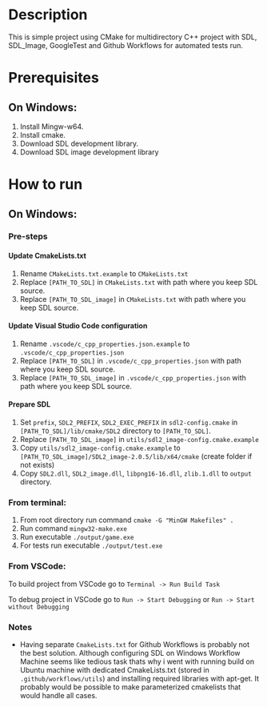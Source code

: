 # Description
This is simple project using CMake for multidirectory C++ project with SDL, SDL_Image, GoogleTest and Github Workflows for automated tests run.

# Prerequisites
## On Windows:

1. Install Mingw-w64.
1. Install cmake.
1. Download SDL development library.
1. Download SDL image development library

# How to run
## On Windows:

### Pre-steps

#### Update CmakeLists.txt
1. Rename `CMakeLists.txt.example` to `CMakeLists.txt`
1. Replace `[PATH_TO_SDL]` in `CMakeLists.txt` with path where you keep SDL source.
1. Replace `[PATH_TO_SDL_image]` in `CMakeLists.txt` with path where you keep SDL source.

#### Update Visual Studio Code configuration
1. Rename `.vscode/c_cpp_properties.json.example` to `.vscode/c_cpp_properties.json`
1. Replace `[PATH_TO_SDL]` in `.vscode/c_cpp_properties.json` with path where you keep SDL source.
1. Replace `[PATH_TO_SDL_image]` in `.vscode/c_cpp_properties.json` with path where you keep SDL source.

#### Prepare SDL
1. Set `prefix`, `SDL2_PREFIX`, `SDL2_EXEC_PREFIX` in `sdl2-config.cmake` in `[PATH_TO_SDL]/lib/cmake/SDL2` directory to `[PATH_TO_SDL]`.
1. Replace `[PATH_TO_SDL_image]` in `utils/sdl2_image-config.cmake.example`
1. Copy `utils/sdl2_image-config.cmake.example` to `[PATH_TO_SDL_image]/SDL2_image-2.0.5/lib/x64/cmake` (create folder if not exists)
1. Copy `SDL2.dll`, `SDL2_image.dll`, `libpng16-16.dll`, `zlib.1.dll` to `output` directory.

### From terminal:
1. From root directory run command `cmake -G "MinGW Makefiles" .`
1. Run command `mingw32-make.exe`
1. Run executable `./output/game.exe`
1. For tests run executable `./output/test.exe`

### From VSCode:

To build project from VSCode go to `Terminal -> Run Build Task`

To debug project in VSCode go to `Run -> Start Debugging` or `Run -> Start without Debugging`

### Notes

* Having separate `CmakeLists.txt` for Github Workflows is probably not the best solution. Although configuring SDL on Windows Workflow Machine seems like tedious task thats why i went with running build on Ubuntu machine with dedicated CmakeLists.txt (stored in `.github/workflows/utils`) and installing required libraries with apt-get. It probably would be possible to make parameterized cmakelists that would handle all cases.
